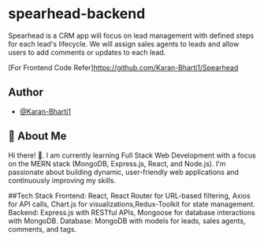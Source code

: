 # spearhead-backend

Spearhead is a CRM app will focus on lead management with defined steps for each lead's lifecycle.
We will assign sales agents to leads and allow users to add comments or updates to each lead.

[For Frontend Code Refer]https://github.com/Karan-Bharti1/Spearhead

## Author

- [@Karan-Bharti1](https://github.com/Karan-Bharti1)



## 🚀 About Me
Hi there! 👋.
I am currently learning Full Stack Web Development with a focus on the MERN stack (MongoDB, Express.js, React, and Node.js). I'm passionate about building dynamic, user-friendly web applications and continuously improving my skills.

##Tech Stack
Frontend: React, React Router for URL-based filtering, Axios for API calls, Chart.js for visualizations,Redux-Toolkit for state management.
Backend: Express.js with RESTful APIs, Mongoose for database interactions with MongoDB.
Database: MongoDB with models for leads, sales agents, comments, and tags.
